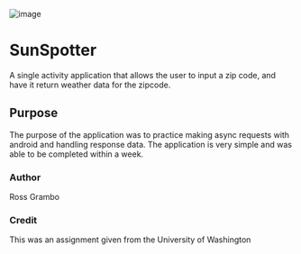 ![image](https://s18.postimg.org/qgmc7g155/sunspotter.png)

# SunSpotter
A single activity application that allows the user to input a zip code, and have it return weather data for the zipcode.

## Purpose
The purpose of the application was to practice making async requests with android and handling response data. The application is very simple and was able to be completed within a week.

### Author
Ross Grambo

### Credit
This was an assignment given from the University of Washington